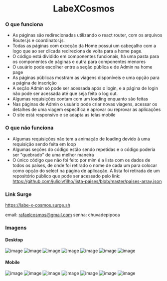 <h1 align="center">LabeXCosmos</h1>

### O que funciona
- As páginas são redirecionadas utilizando o react router, com os arquivos Router.js e coordinator.js.
- Todas as páginas com exceção da Home possui um cabeçalho com a logo que ao ser clicada redireciona de volta para a home page.
- O código está dividido em componentes funcionais, há uma pasta para os componentes de páginas e outra para componentes menores
- O usuário pode escolher entre a seção pública e de Admin na home page
- As páginas públicas mostram as viagens disponíveis e uma opção para a página de inscrição
- A seção Admin só pode ser acessada após o login, e a página de login não pode ser acessada até que seja feito o log out.
- Algumas requisições contam com um loading enquanto são feitas
- Nas páginas de Admin o usuário pode criar novas viagens, acessar os detalhes de uma viagem específica e aprovar ou reprovar as aplicações
- O site está responsivo e se adapta as telas mobile

### O que não funciona
- Algumas requisições não tem a animação de loading devido à uma requisição sendo feita em loop
- Algumas seções do código estão sendo repetidas e o código poderia ser "quebrado" de uma melhor maneira
- O único código que não foi feito por mim é a lista com os dados de todos os países, de onde foi retirado o nome de cada um para colocar como opção do select na página de aplicação. A lista foi retirada de um repositório público que pode ser acessado pelo link: https://github.com/juliolvfilho/lista-paises/blob/master/paises-array.json

### Link Surge 
https://labe-x-cosmos.surge.sh

email: rafaelcosmos@gmail.com
senha: chuvadepipoca

### Imagens
#### Desktop
![image](https://user-images.githubusercontent.com/95589176/179426357-813e5655-4c5e-468f-81db-1eba7c3aed06.png)
![image](https://user-images.githubusercontent.com/95589176/179426371-cca102c4-f50f-4c65-a8f7-20fa3a8a86f0.png)
![image](https://user-images.githubusercontent.com/95589176/179426385-195d4b1b-3908-477e-bf85-aaa62b98de5d.png)
![image](https://user-images.githubusercontent.com/95589176/179426392-35196d5b-1853-4dc8-acd1-ba8af70d66af.png)
![image](https://user-images.githubusercontent.com/95589176/179426404-327be2a1-c12a-4594-9f54-79a26e588ff7.png)
![image](https://user-images.githubusercontent.com/95589176/179426443-ad9fe500-f83e-474d-b130-603968057a6a.png)
![image](https://user-images.githubusercontent.com/95589176/179426449-037408f1-2c8b-4dfd-9458-3147e907f37f.png)

#### Mobile
![image](https://user-images.githubusercontent.com/95589176/179426481-fa5db38f-622c-4472-bc36-dff35c75d01d.png)
![image](https://user-images.githubusercontent.com/95589176/179426487-59e03bb7-4ca8-4919-a5e0-50e94bd41e52.png)
![image](https://user-images.githubusercontent.com/95589176/179426493-de5f534d-9d63-4430-a0b5-6abc07c333db.png)
![image](https://user-images.githubusercontent.com/95589176/179426504-694138ad-c389-4499-b2db-1fd31b157dc2.png)
![image](https://user-images.githubusercontent.com/95589176/179426516-5b008dd7-2494-48c5-a2b5-53d4a02a132e.png)
![image](https://user-images.githubusercontent.com/95589176/179426534-a4b7ec99-7507-46b1-8c96-9d41a282090e.png)
![image](https://user-images.githubusercontent.com/95589176/179426548-d90c8a51-eeaf-4f3b-9f98-02c1e01137a0.png)
